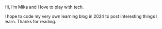 Hi, I’m Mika and I love to play with tech.


I hope to code my very own learning blog in 2024 to post interesting things I learn. Thanks for reading.
<!---
SK-2022/SK-2022 is a ✨ special ✨ repository because its `README.md` (this file) appears on your GitHub profile.
You can click the Preview link to take a look at your changes.
--->

